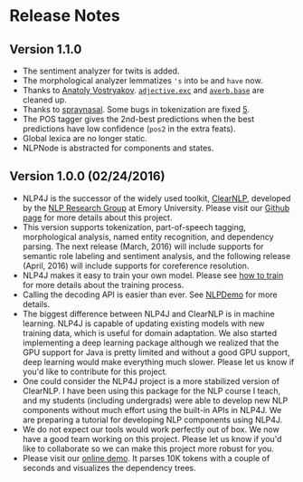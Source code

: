 # Release Notes

## Version 1.1.0

* The sentiment analyzer for twits is added.
* The morphological analyzer lemmatizes `'s` into `be` and `have` now.
* Thanks to [Anatoly Vostryakov](https://github.com/avostryakov). [`adjective.exc`](https://github.com/emorynlp/nlp4j-morphology/blob/master/src/main/resources/edu/emory/mathcs/nlp/component/morph/english/adjective.exc) and [`averb.base`](https://github.com/emorynlp/nlp4j-morphology/blob/master/src/main/resources/edu/emory/mathcs/nlp/component/morph/english/adverb.base) are cleaned up.
* Thanks to [spraynasal](https://github.com/spraynasal). Some bugs in tokenization are fixed [5](https://github.com/emorynlp/nlp4j-tokenization/pull/5).
* The POS tagger gives the 2nd-best predictions when the best predictions have low confidence (`pos2` in the extra feats).
* Global lexica are no longer static.
* NLPNode is abstracted for components and states.

## Version 1.0.0 (02/24/2016)

* NLP4J is the successor of the widely used toolkit, [ClearNLP](https://github.com/clir/clearnlp), developed by the [NLP Research Group](http://nlp.mathcs.emory.edu) at Emory University. Please visit our [Github page](https://github.com/emorynlp/nlp4j) for more details about this project.
* This version supports tokenization, part-of-speech tagging, morphological analysis, named entity recognition, and dependency parsing. The next release (March, 2016) will include supports for semantic role labeling and sentiment analysis, and the following release (April, 2016) will include supports for coreference resolution.
* NLP4J makes it easy to train your own model. Please see [how to train](train.md) for more details about the training process.
* Calling the decoding API is easier than ever. See [NLPDemo](../../src/main/java/edu/emory/mathcs/nlp/bin/NLPDemo.java) for more details.
* The biggest difference between NLP4J and ClearNLP is in machine learning. NLP4J is capable of updating existing models with new training data, which is useful for domain adaptation. We also started implementing a deep learning package although we realized that the GPU support for Java is pretty limited and without a good GPU support, deep learning would make everything much slower. Please let us know if you'd like to contribute for this project.
* One could consider the NLP4J project is a more stabilized version of ClearNLP. I have been using this package for the NLP course I teach, and my students (including undergrads) were able to develop new NLP components without much effort using the built-in APIs in NLP4J. We are preparing a tutorial for developing NLP components using NLP4J.
* We do not expect our tools would work perfectly out of box. We now have a good team working on this project. Please let us know if you'd like to collaborate so we can make this project more robust for you.
* Please visit our [online demo](http://nlp.mathcs.emory.edu:8080/nlp4j). It parses 10K tokens with a couple of seconds and visualizes the dependency trees.
